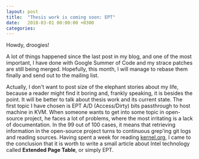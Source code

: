 ```yaml
---
layout: post
title:  "Thesis work is coming soon: EPT"
date:   2018-03-01 00:00:00 +0300
categories:
---
```

Howdy, droogies!

A lot of things happened since the last post in my blog, and one of the
most important, I have done with Google Summer of Code and my
strace patches are still being merged. Hopefully, this month, I will manage
to rebase them finally and send out to the mailing list.

Actually, I don't want to post size of the elephant stories about my life,
because a reader might find it boring and, frankly speaking, it is besides the
point. It will be better to talk about thesis work and its current state.
The first topic I have chosen is EPT A/D (Access/Dirty) bits passthrough to
host machine in KVM. When someone wants to get into some topic in open-source
project, he faces a lot of problems, where the most irritating is a lack of
documentation. In the 99 out of 100 cases, it means that retrieving information
in the open-source project turns to continuous grep'ing git logs and reading
sources. Having spent a week for reading <u>kernel.org</u>, I came to the
conclusion that it is worth to write a small article about Intel technology
called **Extended Page Table**, or simply EPT.


